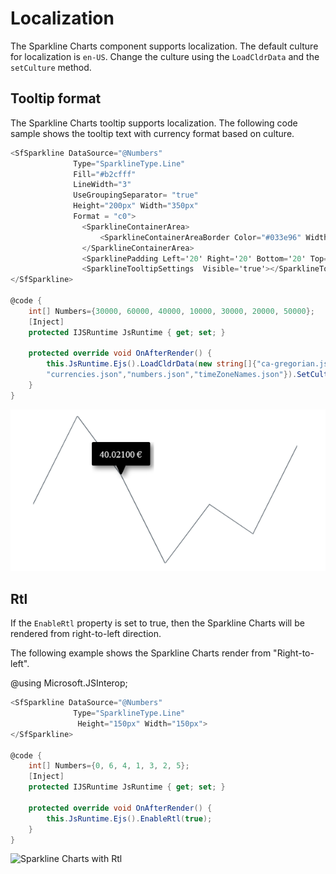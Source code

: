 # Localization

The Sparkline Charts component supports localization. The default culture for localization is `en-US`. Change the culture using the `LoadCldrData` and the `setCulture` method.

## Tooltip format

The Sparkline Charts tooltip supports localization. The following code sample shows the tooltip text with currency format based on culture.

```csharp
<SfSparkline DataSource="@Numbers"
              Type="SparklineType.Line"
              Fill="#b2cfff"
              LineWidth="3"
              UseGroupingSeparator= "true"
              Height="200px" Width="350px"
              Format = "c0">
                <SparklineContainerArea>
                    <SparklineContainerAreaBorder Color="#033e96" Width="2"></SparklineContainerAreaBorder>
                </SparklineContainerArea>
                <SparklinePadding Left='20' Right='20' Bottom='20' Top='20'></SparklinePadding>
                <SparklineTooltipSettings  Visible='true'></SparklineTooltipSettings>
</SfSparkline>

@code {
    int[] Numbers={30000, 60000, 40000, 10000, 30000, 20000, 50000};
    [Inject]
    protected IJSRuntime JsRuntime { get; set; }

    protected override void OnAfterRender() {
        this.JsRuntime.Ejs().LoadCldrData(new string[]{"ca-gregorian.json",
        "currencies.json","numbers.json","timeZoneNames.json"}).SetCulture("de");
    }
}
```

![Sparkline Charts with localization](./images/localization/Localization.png)

## Rtl

If the `EnableRtl` property is set to true, then the Sparkline Charts will be rendered from right-to-left direction.

The following example shows the Sparkline Charts render from "Right-to-left".

@using Microsoft.JSInterop;

```csharp
<SfSparkline DataSource="@Numbers"
              Type="SparklineType.Line"
               Height="150px" Width="150px">
</SfSparkline>

@code {
    int[] Numbers={0, 6, 4, 1, 3, 2, 5};
    [Inject]
    protected IJSRuntime JsRuntime { get; set; }

    protected override void OnAfterRender() {
        this.JsRuntime.Ejs().EnableRtl(true);
    }
}
```

![Sparkline Charts with Rtl](./images/localization/Rtl.png)